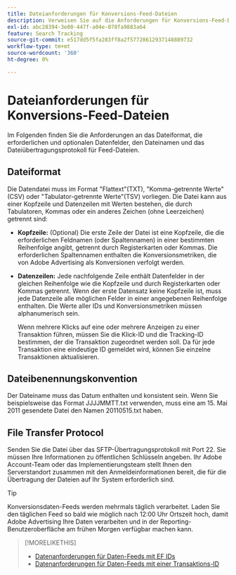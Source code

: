 ```yaml
---
title: Dateianforderungen für Konversions-Feed-Dateien
description: Verweisen Sie auf die Anforderungen für Konversions-Feed-Dateien.
exl-id: abc28394-3e00-447f-a04e-078fa9883a64
feature: Search Tracking
source-git-commit: e517dd5f5fa283ff8a2f57728612937148889732
workflow-type: tm+mt
source-wordcount: '360'
ht-degree: 0%

---
```


# Dateianforderungen für Konversions-Feed-Dateien

Im Folgenden finden Sie die Anforderungen an das Dateiformat, die erforderlichen und optionalen Datenfelder, den Dateinamen und das Dateiübertragungsprotokoll für Feed-Dateien.

## Dateiformat

Die Datendatei muss im Format &quot;Flattext&quot;(TXT), &quot;Komma-getrennte Werte&quot;(CSV) oder &quot;Tabulator-getrennte Werte&quot;(TSV) vorliegen. Die Datei kann aus einer Kopfzeile und Datenzeilen mit Werten bestehen, die durch Tabulatoren, Kommas oder ein anderes Zeichen (ohne Leerzeichen) getrennt sind:

* **Kopfzeile:** (Optional) Die erste Zeile der Datei ist eine Kopfzeile, die die erforderlichen Feldnamen (oder Spaltennamen) in einer bestimmten Reihenfolge angibt, getrennt durch Registerkarten oder Kommas. Die erforderlichen Spaltennamen enthalten die Konversionsmetriken, die von Adobe Advertising als Konversionen verfolgt werden.

* **Datenzeilen:** Jede nachfolgende Zeile enthält Datenfelder in der gleichen Reihenfolge wie die Kopfzeile und durch Registerkarten oder Kommas getrennt. Wenn der erste Datensatz keine Kopfzeile ist, muss jede Datenzeile alle möglichen Felder in einer angegebenen Reihenfolge enthalten. Die Werte aller IDs und Konversionsmetriken müssen alphanumerisch sein.

  Wenn mehrere Klicks auf eine oder mehrere Anzeigen zu einer Transaktion führen, müssen Sie die Klick-ID und die Tracking-ID bestimmen, der die Transaktion zugeordnet werden soll. Da für jede Transaktion eine eindeutige ID gemeldet wird, können Sie einzelne Transaktionen aktualisieren.

## Dateibenennungskonvention

Der Dateiname muss das Datum enthalten und konsistent sein. Wenn Sie beispielsweise das Format JJJJMMTT.txt verwenden, muss eine am 15. Mai 2011 gesendete Datei den Namen 20110515.txt haben.

## File Transfer Protocol

Senden Sie die Datei über das SFTP-Übertragungsprotokoll mit Port 22. Sie müssen Ihre Informationen zu öffentlichen Schlüsseln angeben.  Ihr Adobe Account-Team oder das Implementierungsteam stellt Ihnen den Serverstandort zusammen mit den Anmeldeinformationen bereit, die für die Übertragung der Dateien auf Ihr System erforderlich sind.

>[!TIP]
>
>Konversionsdaten-Feeds werden mehrmals täglich verarbeitet. Laden Sie den täglichen Feed so bald wie möglich nach 12:00 Uhr Ortszeit hoch, damit Adobe Advertising Ihre Daten verarbeiten und in der Reporting-Benutzeroberfläche am frühen Morgen verfügbar machen kann.

>[!MORELIKETHIS]
>
>* [Datenanforderungen für Daten-Feeds mit EF IDs](/help/search-social-commerce/tracking/feed-ef-id-data-requirements.md)
>* [Datenanforderungen für Daten-Feeds mit einer Transaktions-ID](/help/search-social-commerce/tracking/feed-transaction-id-data-requirements.md)
